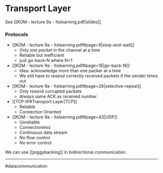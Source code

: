 # Transport Layer
See [[KOM - lecture 9a - Itslearning.pdf|slides]].

### Protocols
- [[KOM - lecture 9a - Itslearning.pdf#page=9|stop-and-wait]]
	- Only *one packet* in the channel at a time
	- Reliable but inefficient
	- just go-back-N where N=1
- [[KOM - lecture 9a - Itslearning.pdf#page=16|go-back-N]]:
	- Idea: acknowledge more than one packer at a time
	- We still have to resend correctly received packets if the sender times out
- [[KOM - lecture 9a - Itslearning.pdf#page=28|selective-repeat]]
	- Only resend corrupted packets
	- Always same ACK as received number
 - [[TCP-IP#Transport Layer|TCP]]
	 - Reliable
	 - Connection Oriented
 - [[KOM - lecture 9a - Itslearning.pdf#page=43|UDP]]
	 - Unreliable
	 - Connectionless
	 - Continuous data stream
	 - No flow control
	 - No error control

We can use [[piggybacking]] in bidirectional communication.

---
#datacommunication